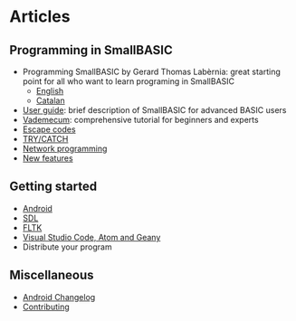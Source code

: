 # Articles #

## Programming in SmallBASIC ##
- Programming SmallBASIC  by Gerard Thomas Lab&egrave;rnia: great starting point for all who want to learn programing in SmallBASIC
  - [English](/pages/course_gtl.html)
  - [Catalan](/docs/smallbasic.ca.pdf)
- [User guide](/pages/guide.html): brief description of SmallBASIC for advanced BASIC users
- [Vademecum](/pages/vade.html): comprehensive tutorial for beginners and experts
- [Escape codes](/pages/escape.html)
- [TRY/CATCH](/pages/trycatch.html)
- [Network programming](/pages/network.html)
- [New features](/pages/features.html)

## Getting started ##
- [Android](/pages/android.html)
- [SDL](/pages/sdl.html)
- [FLTK](/pages/fltk.html)
- [Visual Studio Code, Atom and Geany](/pages/language_support.html)
- Distribute your program

<!--
## Plugins ##
- Raylib: Game development in 2D and 3D
- Nuklear: Create your own graphical user interface
-->

## Miscellaneous ##
- [Android Changelog](/pages/android_changelog.html)
- [Contributing](/pages/contributing.html)

